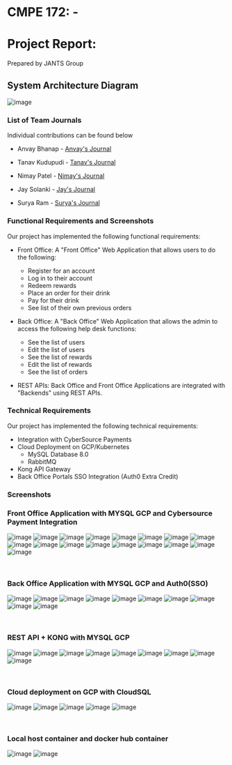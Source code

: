 # CMPE 172: - 
# Project Report:
Prepared by JANTS Group

## System Architecture Diagram

![image](https://user-images.githubusercontent.com/60376265/144949969-c8970925-2167-4832-8d39-8a6251252489.png)


### List of Team Journals
Individual contributions can be found below

* Anvay Bhanap - [Anvay's Journal](https://github.com/nguyensjsu/fa21-172-jants/tree/main/Progess%20Report/Anvay)

* Tanav Kudupudi - [Tanav's Journal](https://github.com/nguyensjsu/fa21-172-jants/tree/main/Progess%20Report/Tanav)

* Nimay Patel - [Nimay's Journal](https://github.com/nguyensjsu/fa21-172-jants/tree/main/Progess%20Report/Nimay)

* Jay Solanki - [Jay's Journal](https://github.com/nguyensjsu/fa21-172-jants/tree/main/Progess%20Report/Jay)

* Surya Ram - [Surya's Journal](https://github.com/nguyensjsu/fa21-172-jants/tree/main/Progess%20Report/Surya)


### Functional Requirements and Screenshots

Our project has implemented the following functional requirements:

* Front Office: A "Front Office" Web Application that allows users to do the following:

	* Register for an account
	* Log in to their account 
	* Redeem rewards
	* Place an order for their drink
	* Pay for their drink
	* See list of their own previous orders

* Back Office: A "Back Office" Web Application that allows the admin to access the following help desk functions:

	* See the list of users
	* Edit the list of users
	* See the list of rewards
	* Edit the list of rewards
	* See the list of orders

* REST APIs: Back Office and Front Office Applications are integrated with "Backends" using REST APIs.


### Technical Requirements

Our project has implemented the following technical requirements:

* Integration with CyberSource Payments
* Cloud Deployment on GCP/Kubernetes
	* MySQL Database 8.0
	* RabbitMQ
* Kong API Gateway
* Back Office Portals SSO Integration (Auth0 Extra Credit)

### Screenshots

### Front Office Application with MYSQL GCP and Cybersource Payment Integration
![image](https://github.com/nguyensjsu/fa21-172-jants/blob/main/images/register%20page.PNG)
![image](https://github.com/nguyensjsu/fa21-172-jants/blob/main/images/register%20success.PNG)
![image](https://github.com/nguyensjsu/fa21-172-jants/blob/main/images/login%20page.PNG)
![image](https://github.com/nguyensjsu/fa21-172-jants/blob/main/images/login_success.PNG)
![image](https://github.com/nguyensjsu/fa21-172-jants/blob/main/images/drinks%20page.PNG)
![image](https://github.com/nguyensjsu/fa21-172-jants/blob/main/images/payments%20page.PNG)
![image](https://github.com/nguyensjsu/fa21-172-jants/blob/main/images/payments%20processed.PNG)
![image](https://github.com/nguyensjsu/fa21-172-jants/blob/main/images/previous%20orders.PNG)
![image](https://github.com/nguyensjsu/fa21-172-jants/blob/main/images/redeem%20rewards%20page.PNG)
![image](https://github.com/nguyensjsu/fa21-172-jants/blob/main/images/redeem%20rewards%202.PNG)
![image](https://github.com/nguyensjsu/fa21-172-jants/blob/main/images/cybersource%201.PNG)
![image](https://github.com/nguyensjsu/fa21-172-jants/blob/main/images/cybersource%20transaction%20data%202.PNG)
![image](https://github.com/nguyensjsu/fa21-172-jants/blob/main/images/cybersource%20transaction%20data.PNG)
![image](https://github.com/nguyensjsu/fa21-172-jants/blob/main/images/cloudsql%20gcp.PNG)
![image](https://github.com/nguyensjsu/fa21-172-jants/blob/main/images/user%20register%20mysql.PNG)
![image](https://github.com/nguyensjsu/fa21-172-jants/blob/main/images/rewards%20mysql%20table.PNG)
![image](https://github.com/nguyensjsu/fa21-172-jants/blob/main/images/payments%20mysql%20table.PNG)

&nbsp;&nbsp;&nbsp;&nbsp;&nbsp;
### Back Office Application with MYSQL GCP and Auth0(SSO)
![image](https://github.com/nguyensjsu/fa21-172-jants/blob/main/images/admin%20home%20page.PNG)
![image](https://github.com/nguyensjsu/fa21-172-jants/blob/main/images/auth0.PNG)
![image](https://github.com/nguyensjsu/fa21-172-jants/blob/main/images/admin%20log%20in.PNG)
![image](https://github.com/nguyensjsu/fa21-172-jants/blob/main/images/edit%20user%20admin.PNG)
![image](https://github.com/nguyensjsu/fa21-172-jants/blob/main/images/user%20details%20changed%20page.PNG)
![image](https://github.com/nguyensjsu/fa21-172-jants/blob/main/images/edit%20rewards%20admin.PNG)
![image](https://github.com/nguyensjsu/fa21-172-jants/blob/main/images/updated%20rewards%20page.PNG)
![image](https://github.com/nguyensjsu/fa21-172-jants/blob/main/images/rewards%20mysql%20after%20back%20office%20changes.PNG)
![image](https://github.com/nguyensjsu/fa21-172-jants/blob/main/images/admin%20logout%20reroute%20page.PNG)
![image](https://github.com/nguyensjsu/fa21-172-jants/blob/main/images/logout%20reroute%20page.PNG)

&nbsp;&nbsp;&nbsp;&nbsp;&nbsp;
### REST API + KONG with MYSQL GCP
![image](https://github.com/nguyensjsu/fa21-172-jants/blob/main/images/rewards%20api%20admin.PNG)
![image](https://github.com/nguyensjsu/fa21-172-jants/blob/main/images/rest%20api%20users%20admin.PNG)
![image](https://github.com/nguyensjsu/fa21-172-jants/blob/main/images/rest%20api%20orders%20admin.PNG)
![image](https://github.com/nguyensjsu/fa21-172-jants/blob/main/images/kong%20admin-users.PNG)
![image](https://github.com/nguyensjsu/fa21-172-jants/blob/main/images/kong%20admin-users%202.PNG)
![image](https://github.com/nguyensjsu/fa21-172-jants/blob/main/images/kong%20admin-rewards.PNG)
![image](https://github.com/nguyensjsu/fa21-172-jants/blob/main/images/kong%20admin-rewards-2.PNG)
![image](https://github.com/nguyensjsu/fa21-172-jants/blob/main/images/kong%20admin-orders.PNG)
![image](https://github.com/nguyensjsu/fa21-172-jants/blob/main/images/kong%20admin-orders%202.PNG)

&nbsp;&nbsp;&nbsp;&nbsp;&nbsp;
### Cloud deployment on GCP with CloudSQL
![image](https://github.com/nguyensjsu/fa21-172-jants/blob/main/images/gcp%20workloads.PNG)
![image](https://github.com/nguyensjsu/fa21-172-jants/blob/main/images/gcp%20services.PNG)
![image](https://github.com/nguyensjsu/fa21-172-jants/blob/main/images/gcp%20ingress.PNG)
![image](https://github.com/nguyensjsu/fa21-172-jants/blob/main/images/gcp%20cloudsql.PNG)
![image](https://github.com/nguyensjsu/fa21-172-jants/blob/main/images/gcp%20cloudsql%202.PNG)

&nbsp;&nbsp;&nbsp;&nbsp;&nbsp;
### Local host container and docker hub container
![image](https://github.com/nguyensjsu/fa21-172-jants/blob/main/images/mysql%20local%20host%20container.PNG)
![image](https://github.com/nguyensjsu/fa21-172-jants/blob/main/images/docker%20hub%20containers%20stored.PNG)
